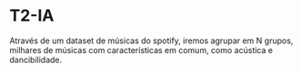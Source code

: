 # T2-IA
Através de um dataset de músicas do spotify, iremos agrupar em N grupos, milhares de músicas com características em comum, como acústica e dancibilidade.

